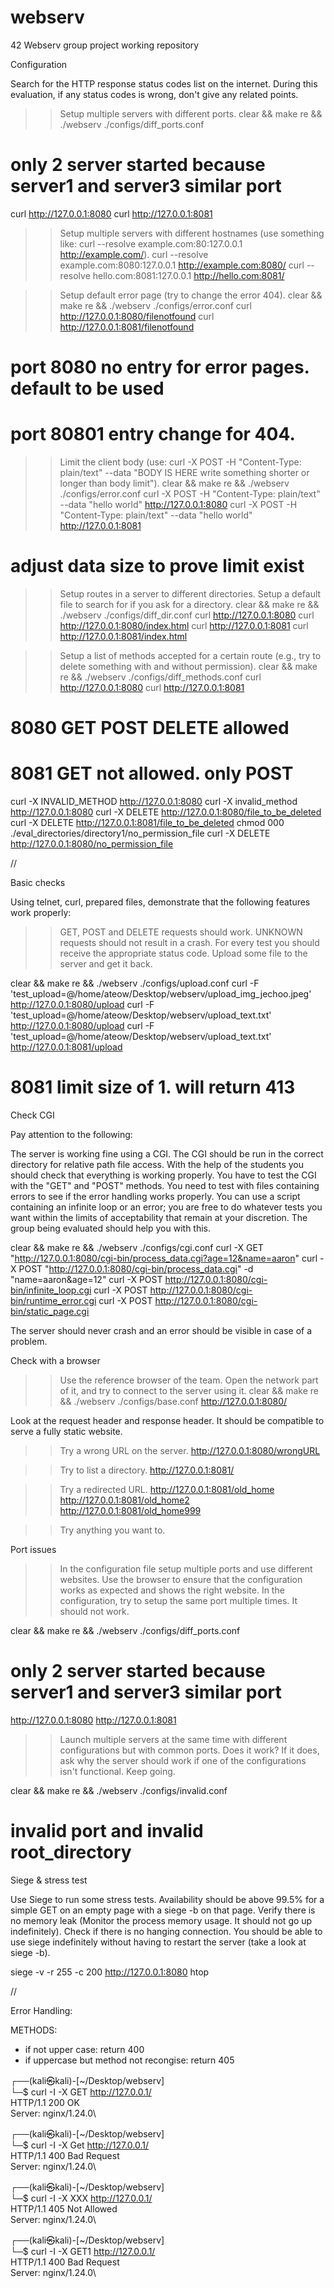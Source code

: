 # webserv
42 Webserv group project working repository

Configuration

Search for the HTTP response status codes list on the internet. During this evaluation, if any status codes is wrong, don't give any related points.

>> Setup multiple servers with different ports.
clear && make re && ./webserv ./configs/diff_ports.conf
# only 2 server started because server1 and server3 similar port
curl http://127.0.0.1:8080
curl http://127.0.0.1:8081

>> Setup multiple servers with different hostnames (use something like: curl --resolve example.com:80:127.0.0.1 http://example.com/).
curl --resolve example.com:8080:127.0.0.1 http://example.com:8080/
curl --resolve hello.com:8081:127.0.0.1 http://hello.com:8081/

>> Setup default error page (try to change the error 404).
clear && make re && ./webserv ./configs/error.conf
curl http://127.0.0.1:8080/filenotfound
curl http://127.0.0.1:8081/filenotfound
# port 8080 no entry for error pages. default to be used
# port 80801 entry change for 404. 

>> Limit the client body (use: curl -X POST -H "Content-Type: plain/text" --data "BODY IS HERE write something shorter or longer than body limit").
clear && make re && ./webserv ./configs/error.conf
curl -X POST -H "Content-Type: plain/text" --data "hello world" http://127.0.0.1:8080
curl -X POST -H "Content-Type: plain/text" --data "hello world" http://127.0.0.1:8081
# adjust data size to prove limit exist

>> Setup routes in a server to different directories.
>> Setup a default file to search for if you ask for a directory.
clear && make re && ./webserv ./configs/diff_dir.conf
curl http://127.0.0.1:8080
curl http://127.0.0.1:8080/index.html
curl http://127.0.0.1:8081
curl http://127.0.0.1:8081/index.html

>> Setup a list of methods accepted for a certain route (e.g., try to delete something with and without permission).
clear && make re && ./webserv ./configs/diff_methods.conf
curl http://127.0.0.1:8080
curl http://127.0.0.1:8081
# 8080 GET POST DELETE allowed
# 8081 GET not allowed. only POST
curl -X INVALID_METHOD http://127.0.0.1:8080
curl -X invalid_method http://127.0.0.1:8080
curl -X DELETE http://127.0.0.1:8080/file_to_be_deleted
curl -X DELETE http://127.0.0.1:8081/file_to_be_deleted
chmod 000 ./eval_directories/directory1/no_permission_file
curl -X DELETE http://127.0.0.1:8080/no_permission_file

//

Basic checks

Using telnet, curl, prepared files, demonstrate that the following
features work properly:

>> GET, POST and DELETE requests should work.
>> UNKNOWN requests should not result in a crash.
>> For every test you should receive the appropriate status code.
>> Upload some file to the server and get it back.

clear && make re && ./webserv ./configs/upload.conf
curl -F 'test_upload=@/home/ateow/Desktop/webserv/upload_img_jechoo.jpeg' http://127.0.0.1:8080/upload
curl -F 'test_upload=@/home/ateow/Desktop/webserv/upload_text.txt' http://127.0.0.1:8080/upload
curl -F 'test_upload=@/home/ateow/Desktop/webserv/upload_text.txt' http://127.0.0.1:8081/upload
# 8081 limit size of 1. will return 413

Check CGI

Pay attention to the following:

The server is working fine using a CGI.
The CGI should be run in the correct directory for relative path file access.
With the help of the students you should check that everything is working properly. You have to test the CGI with the "GET" and "POST" methods.
You need to test with files containing errors to see if the error handling works properly. You can use a script containing an infinite loop or an error; you are free to do whatever tests you want within the limits of acceptability that remain at your discretion. The group being evaluated should help you with this.

clear && make re && ./webserv ./configs/cgi.conf
curl -X GET "http://127.0.0.1:8080/cgi-bin/process_data.cgi?age=12&name=aaron"
curl -X POST "http://127.0.0.1:8080/cgi-bin/process_data.cgi" -d "name=aaron&age=12"
curl -X POST http://127.0.0.1:8080/cgi-bin/infinite_loop.cgi
curl -X POST http://127.0.0.1:8080/cgi-bin/runtime_error.cgi
curl -X POST http://127.0.0.1:8080/cgi-bin/static_page.cgi


The server should never crash and an error should be visible in case of a problem.

Check with a browser

>> Use the reference browser of the team. Open the network part of it, and try to connect to the server using it.
clear && make re && ./webserv ./configs/base.conf
http://127.0.0.1:8080/

Look at the request header and response header.
It should be compatible to serve a fully static website.
>> Try a wrong URL on the server.
http://127.0.0.1:8080/wrongURL

>> Try to list a directory.
http://127.0.0.1:8081/

>> Try a redirected URL.
http://127.0.0.1:8081/old_home
http://127.0.0.1:8081/old_home2
http://127.0.0.1:8081/old_home999

>> Try anything you want to.



Port issues

>> In the configuration file setup multiple ports and use different websites. Use the browser to ensure that the configuration works as expected and shows the right website.
>> In the configuration, try to setup the same port multiple times. It should not work.

clear && make re && ./webserv ./configs/diff_ports.conf
# only 2 server started because server1 and server3 similar port
http://127.0.0.1:8080
http://127.0.0.1:8081

>> Launch multiple servers at the same time with different configurations but with common ports. Does it work? If it does, ask why the server should work if one of the configurations isn't functional. Keep going.

clear && make re && ./webserv ./configs/invalid.conf 
# invalid port and invalid root_directory

Siege & stress test

Use Siege to run some stress tests.
Availability should be above 99.5% for a simple GET on an empty page with a siege -b on that page.
Verify there is no memory leak (Monitor the process memory usage. It should not go up indefinitely).
Check if there is no hanging connection.
You should be able to use siege indefinitely without having to restart the server (take a look at siege -b).

siege -v -r 255 -c 200 http://127.0.0.1:8080
htop

//


Error Handling:

METHODS:
* if not upper case: return 400
* if uppercase but method not recongise: return 405


┌──(kali㉿kali)-[~/Desktop/webserv]\
└─$ curl -I -X GET http://127.0.0.1/ \
HTTP/1.1 200 OK\
Server: nginx/1.24.0\

┌──(kali㉿kali)-[~/Desktop/webserv]\
└─$ curl -I -X Get http://127.0.0.1/ \
HTTP/1.1 400 Bad Request\
Server: nginx/1.24.0\

┌──(kali㉿kali)-[~/Desktop/webserv]\
└─$ curl -I -X XXX http://127.0.0.1/ \
HTTP/1.1 405 Not Allowed\
Server: nginx/1.24.0\

┌──(kali㉿kali)-[~/Desktop/webserv]\
└─$ curl -I -X GET1 http://127.0.0.1/ \
HTTP/1.1 400 Bad Request\
Server: nginx/1.24.0\

